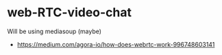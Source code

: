 # web-RTC-video-chat
Will be using mediasoup (maybe)
- https://medium.com/agora-io/how-does-webrtc-work-996748603141
